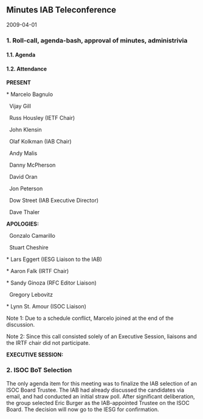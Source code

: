 
Minutes IAB Teleconference
--------------------------


2009-04-01


### 1. Roll-call, agenda-bash, approval of minutes, administrivia


#### 1.1. Agenda


#### 1.2. Attendance


**PRESENT**


\* Marcelo Bagnulo


  Vijay Gill  

  Russ Housley (IETF Chair)  

  John Klensin  

  Olaf Kolkman (IAB Chair)  

  Andy Malis  

  Danny McPherson  

  David Oran  

  Jon Peterson  

  Dow Street (IAB Executive Director)  

  Dave Thaler  

**APOLOGIES:**  

  Gonzalo Camarillo  

  Stuart Cheshire


\* Lars Eggert (IESG Liaison to the IAB)  

\* Aaron Falk (IRTF Chair)  

\* Sandy Ginoza (RFC Editor Liaison)


  Gregory Lebovitz


\* Lynn St. Amour (ISOC Liaison)


Note 1: Due to a schedule conflict, Marcelo joined at the end of the discussion.  

Note 2: Since this call consisted solely of an Executive Session, liaisons and the IRTF chair did not participate.


**EXECUTIVE SESSION:**


### 2. ISOC BoT Selection


The only agenda item for this meeting was to finalize the IAB selection of an ISOC Board Trustee. The IAB had already discussed the candidates via email, and had conducted an initial straw poll. After significant deliberation, the group selected Eric Burger as the IAB-appointed Trustee on the ISOC Board. The decision will now go to the IESG for confirmation.


